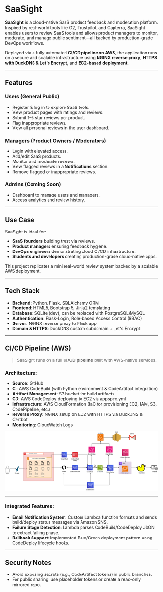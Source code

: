 # SaaSight

**SaaSight** is a cloud-native SaaS product feedback and moderation platform. Inspired by real-world tools like G2, Trustpilot, and Capterra, SaaSight enables users to review SaaS tools and allows product managers to monitor, moderate, and manage public sentiment—all backed by production-grade DevOps workflows.

Deployed via a fully automated **CI/CD pipeline on AWS**, the application runs on a secure and scalable infrastructure using **NGINX reverse proxy**, **HTTPS with DuckDNS & Let's Encrypt**, and **EC2-based deployment**.

---

## Features

### Users (General Public)

* Register & log in to explore SaaS tools.
* View product pages with ratings and reviews.
* Submit 1–5 star reviews per product.
* Flag inappropriate reviews.
* View all personal reviews in the user dashboard.

### Managers (Product Owners / Moderators)

* Login with elevated access.
* Add/edit SaaS products.
* Monitor and moderate reviews.
* View flagged reviews in a **Notifications** section.
* Remove flagged or inappropriate reviews.

### Admins (Coming Soon)

* Dashboard to manage users and managers.
* Access analytics and review history.

---

## Use Case

SaaSight is ideal for:

* **SaaS founders** building trust via reviews.
* **Product managers** ensuring feedback hygiene.
* **DevOps engineers** demonstrating cloud CI/CD infrastructure.
* **Students and developers** creating production-grade cloud-native apps.

This project replicates a mini real-world review system backed by a scalable AWS deployment.

---

## Tech Stack

* **Backend**: Python, Flask, SQLAlchemy ORM
* **Frontend**: HTML5, Bootstrap 5, Jinja2 templating
* **Database**: SQLite (dev), can be replaced with PostgreSQL/MySQL
* **Authentication**: Flask-Login, Role-based Access Control (RBAC)
* **Server**: NGINX reverse proxy to Flask app
* **Domain & HTTPS**: DuckDNS custom subdomain + Let's Encrypt

---

## CI/CD Pipeline (AWS)

> SaaSight runs on a full **CI/CD pipeline** built with AWS-native services.

### Architecture:

* **Source**: GitHub
* **CI**: AWS CodeBuild (with Python environment & CodeArtifact integration)
* **Artifact Management**:  S3 bucket for build artifacts
* **CD**: AWS CodeDeploy deploying to EC2 via appspec.yml
* **Infrastructure**: AWS CloudFormation (IaC for provisioning EC2, IAM, S3, CodePipeline, etc.)
* **Reverse Proxy**: NGINX setup on EC2 with HTTPS via DuckDNS & Certbot
* **Monitoring**: CloudWatch Logs

![CI/CD Architecture](Architecture/CICD.drawio.png)


---

### Integrated Features:

* **Email Notification System**: Custom Lambda function formats and sends build/deploy status messages via Amazon SNS.
* **Failure Stage Detection**: Lambda parses CodeBuild/CodeDeploy JSON to extract failing phase.
* **Rollback Support**: Implemented Blue/Green deployment pattern using CodeDeploy lifecycle hooks.

---

## Security Notes

* Avoid exposing secrets (e.g., CodeArtifact tokens) in public branches.
* For public sharing, use placeholder tokens or create a read-only mirrored repo.



